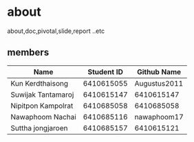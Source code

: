 # about
about,doc,pivotal,slide,report ..etc


## members

 |          Name         |  Student ID  | Github Name  |
 |-----------------------|--------------|--------------|
 |     Kun Kerdthaisong     |  6410615055  | Augustus2011 |
 |     Suwijak Tantamaroj   |  6410615147  | 6410615147 |
 |   Nipitpon Kampolrat   |  6410685058  | 6410685058 |
 |     Nawaphoom Nachai     |  6410685116  | nawaphoom17 |
 |     Suttha jongjaroen     |  6410685157  | 6410615121 |
 

